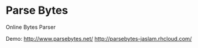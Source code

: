 Parse Bytes
===========

Online Bytes Parser

Demo: 
http://www.parsebytes.net/
http://parsebytes-jaslam.rhcloud.com/